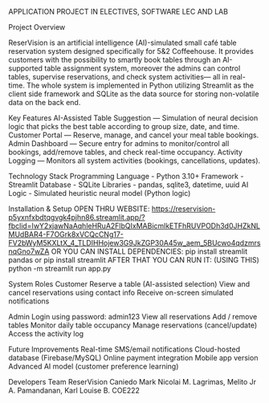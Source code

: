 APPLICATION PROJECT IN ELECTIVES, SOFTWARE LEC AND LAB

Project Overview

ReserVision is an artificial intelligence (AI)-simulated small café table reservation system designed specifically for 5&2 Coffeehouse.
It provides customers with the possibility to smartly book tables through an AI-supported table assignment system, moreover the admins can control tables, supervise reservations, and check system activities— all in real-time.
The whole system is implemented in Python utilizing Streamlit as the client side framework and SQLite as the data source for storing non-volatile data on the back end.

Key Features
AI-Assisted Table Suggestion — Simulation of neural decision logic that picks the best table according to group size, date, and time.
Customer Portal — Reserve, manage, and cancel your meal table bookings.
Admin Dashboard — Secure entry for admins to monitor/control all bookings, add/remove tables, and check real-time occupancy.
Activity Logging — Monitors all system activities (bookings, cancellations, updates).

Technology Stack
Programming Language - Python 3.10+
Framework	- Streamlit
Database - SQLite
Libraries	- pandas, sqlite3, datetime, uuid
AI Logic	- Simulated heuristic neural model (Python logic)

Installation & Setup
OPEN THRU WEBSITE: https://reservision-p5yxnfxbdtqgvgk4pjhn86.streamlit.app/?fbclid=IwY2xjawNaAqhleHRuA2FlbQIxMABicmlkETFhRUVPODh3d0JHZkNLMUdBAR4-F7OGrk8xVCQcCNg17-FV2bWyM5KXLtX_4_TLDIHHojew3G9JkZGP30A45w_aem_5BUcwo4qdzmrsnqGno7wZA 
OR YOU CAN INSTALL DEPENDENCIES:
pip install streamlit pandas or pip install streamlit
AFTER THAT YOU CAN RUN IT: (USING THIS)
python -m streamlit run app.py

System Roles
Customer
Reserve a table (AI-assisted selection)
View and cancel reservations using contact info
Receive on-screen simulated notifications

Admin
Login using password: admin123
View all reservations
Add / remove tables
Monitor daily table occupancy
Manage reservations (cancel/update)
Access the activity log

Future Improvements
Real-time SMS/email notifications
Cloud-hosted database (Firebase/MySQL)
Online payment integration
Mobile app version
Advanced AI model (customer preference learning)

Developers
Team ReserVision
Caniedo Mark Nicolai M. 
Lagrimas, Melito Jr A.
Pamandanan, Karl Louise B.
COE222
